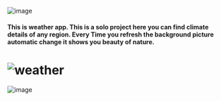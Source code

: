 

![image](https://user-images.githubusercontent.com/54835356/212661575-7ac28179-88f3-481f-a219-0fa92680ba27.png)



#### This is weather app. This is a solo project here you can find climate details of any region. Every Time you refresh the background picture automatic change it shows you beauty of nature.
 # ![weather](https://user-images.githubusercontent.com/54835356/212640836-1522266a-a266-42f9-ad1e-38ab8c48afbe.png)
 ![image](https://user-images.githubusercontent.com/54835356/212642669-aca29d9d-ae6f-4a60-8818-874208323727.png)

